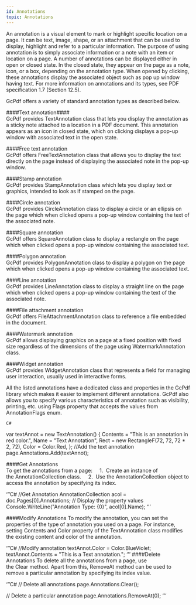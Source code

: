 ```yaml
---
id: Annotations
topic: Annotations
---
```

An annotation is a visual element to mark or highlight specific location on a page. It can be text, image, shape, or an attachment that can be used to display, highlight and refer to a particular information. The purpose of using annotation is to simply associate information or a note with an item or location on a page. A number of annotations can be displayed either in open or closed state. In the closed state, they appear on the page as a note, icon, or a box, depending on the annotation type. When opened by clicking, these annotations display the associated object such as pop up window having text. For more information on annotations and its types, see PDF specification 1.7 (Section 12.5).

GcPdf offers a variety of standard annotation types as described below.

####Text annotation####    
GcPdf provides TextAnnotation class that lets you display the annotation as a sticky note attached to a location in a PDF document. This annotation appears as an icon in closed state, which on clicking displays a pop-up window with associated text in the open state.

####Free text annotation  
GcPdf offers FreeTextAnnotation class that allows you to display the text directly on the page instead of displaying the associated note in the pop-up window.

####Stamp annotation  
GcPdf provides StampAnnotation class which lets you display text or graphics, intended to look as if stamped on the page.

####Circle annotation  
GcPdf provides CircleAnnotation class to display a circle or an ellipsis on the page which when clicked opens a pop-up window containing the text of the associated note.

####Square annotation  
GcPdf offers SquareAnnotation class to display a rectangle on the page which when clicked opens a pop-up window containing the associated text.

####Polygon annotation  
GcPdf provides PolygonAnnotation class to display a polygon on the page which when clicked opens a pop-up window containing the associated text.

####Line annotation  
GcPdf provides LineAnnotation class to display a straight line on the page which when clicked opens a pop-up window containing the text of the associated note.

####File attachment annotation  
GcPdf offers FileAttachmentAnnotation class to reference a file embedded in the document.

####Watermark annotation  
GcPdf allows displaying graphics on a page at a fixed position with fixed size regardless of the dimensions of the page using WatermarkAnnotation class.

####Widget annotation  
GcPdf provides WidgetAnnotation class that represents a field for managing user interaction, usually used in interactive forms.


All the listed annotations have a dedicated class and properties in the GcPdf library which makes it easier to implement different annotations. GcPdf also allows you to specify various characteristics of annotation such as visibility, printing, etc. using Flags property that accepts the values from AnnotationFlags enum.


    C#
var textAnnot = new TextAnnotation()
{
    Contents = "This is an annotation in red color.",
    Name = "Text Annotation",
    Rect = new RectangleF(72, 72, 72 * 2, 72),
    Color = Color.Red,
};
//Add the text annotation
page.Annotations.Add(textAnnot);
    

####Get Annotations  
To get the annotations from a page:
    1.  Create an instance of the AnnotationCollection class.
    2.  Use the AnnotationCollection object to access the annotation by specifying its index.

‘’’C#
//Get Annotation
AnnotationCollection acol = doc.Pages[0].Annotations;
// Display the property values
Console.WriteLine("Annotation Type: {0}", acol[0].Name);
‘’’

####Modify Annotations
To modify the annotation, you can set the properties of the type of annotation you used on a page. For instance, setting Contents and Color property of the TextAnnotation class modifies the existing content and color of the annotation.

‘’’C#
//Modify annotation
textAnnot.Color = Color.BlueViolet;
textAnnot.Contents = "This is a Text annotation.";
‘’’
####Delete Annotations
To delete all the annotations from a page, use the Clear method. Apart from this, RemoveAt method can be used to remove a particular annotation by specifying its index value.

‘’’C#
// Delete all annotations
page.Annotations.Clear();

// Delete a particular annotation
page.Annotations.RemoveAt(0);
‘’’